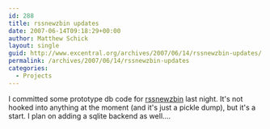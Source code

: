 ```yaml
---
id: 288
title: rssnewzbin updates
date: 2007-06-14T09:18:29+00:00
author: Matthew Schick
layout: single
guid: http://www.excentral.org/archives/2007/06/14/rssnewzbin-updates/
permalink: /archives/2007/06/14/rssnewzbin-updates
categories:
  - Projects
---
```

I committed some prototype db code for <a href="https://rssnewzbin.info">rssnewzbin</a> last night.  It's not hooked into anything at the moment (and it's just a pickle dump), but it's a start.  I plan on adding a sqlite backend as well....